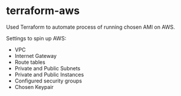 # terraform-aws

Used Terraform to automate process of running chosen AMI on AWS. 

Settings to spin up AWS:
- VPC
- Internet Gateway 
- Route tables
- Private and Public Subnets
- Private and Public Instances
- Configured security groups 
- Chosen Keypair 

